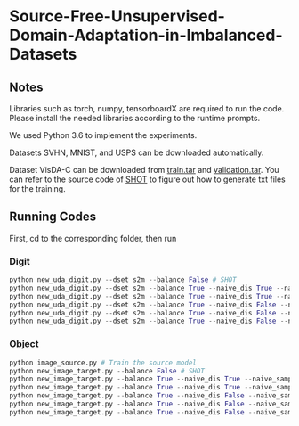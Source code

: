 # Source-Free-Unsupervised-Domain-Adaptation-in-Imbalanced-Datasets

## Notes

Libraries such as torch, numpy, tensorboardX are required to run the code. Please install the needed libraries according to the runtime prompts.

We used Python 3.6 to implement the experiments.

Datasets SVHN, MNIST, and USPS can be downloaded automatically.

Dataset VisDA-C can be downloaded from [train.tar](https://drive.google.com/file/d/0BwcIeDbwQ0XmUEVJRjl4Tkd4bTA/view?usp=sharing) and [validation.tar](https://drive.google.com/file/d/0BwcIeDbwQ0XmUEVJRjl4Tkd4bTA/view?usp=sharing). You can refer to the source code of [SHOT](https://github.com/tim-learn/SHOT) to figure out how to generate txt files for the training.



## Running Codes

First, cd to the corresponding folder, then run

### Digit

``` python
python new_uda_digit.py --dset s2m --balance False # SHOT
python new_uda_digit.py --dset s2m --balance True --naive_dis True --naive_sample True # NN
python new_uda_digit.py --dset s2m --balance True --naive_dis True --naive_sample False --threshold 0.3 # NP0.3
python new_uda_digit.py --dset s2m --balance True --naive_dis False --naive_sample True # PN
python new_uda_digit.py --dset s2m --balance True --naive_dis False --naive_sample False --threshold 0.3 # PP0.3
python new_uda_digit.py --dset s2m --balance True --naive_dis False --naive_sample False --threshold_speed linear --threshold 0.3 --max_threshold 1 # PP0.3->1, alpha=1
```

### Object

```python
python image_source.py # Train the source model
python new_image_target.py --balance False # SHOT
python new_image_target.py --balance True --naive_dis True --naive_sample True # NN
python new_image_target.py --balance True --naive_dis True --naive_sample False --threshold 0.3 # NP0.3
python new_image_target.py --balance True --naive_dis False --naive_sample True # PN
python new_image_target.py --balance True --naive_dis False --naive_sample False --threshold 0.3 # PP0.3
python new_image_target.py --balance True --naive_dis False --naive_sample False --threshold_speed linear --threshold 0.3 --max_threshold 1 # PP0.3->1, alpha=1
```

